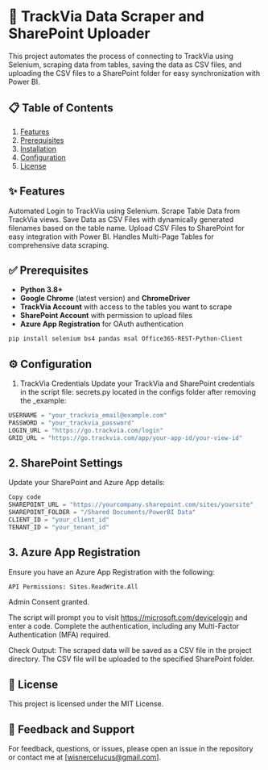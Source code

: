 # 🚀 TrackVia Data Scraper and SharePoint Uploader
This project automates the process of connecting to TrackVia using Selenium, scraping data from tables, saving the data as CSV files, and uploading the CSV files to a SharePoint folder for easy synchronization with Power BI.

## 📋 Table of Contents
1. [Features](#features)  
2. [Prerequisites](#prerequisites)  
3. [Installation](#installation)  
4. [Configuration](#configuration)
5. [License](#license) 

## ✨ Features
Automated Login to TrackVia using Selenium.
Scrape Table Data from TrackVia views.
Save Data as CSV Files with dynamically generated filenames based on the table name.
Upload CSV Files to SharePoint for easy integration with Power BI.
Handles Multi-Page Tables for comprehensive data scraping.

## ✅ **Prerequisites**

- **Python 3.8+**  
- **Google Chrome** (latest version) and **ChromeDriver**  
- **TrackVia Account** with access to the tables you want to scrape  
- **SharePoint Account** with permission to upload files  
- **Azure App Registration** for OAuth authentication 

```bash
pip install selenium bs4 pandas msal Office365-REST-Python-Client

```

## ⚙️ Configuration
1. TrackVia Credentials
Update your TrackVia and SharePoint credentials in the script file: secrets.py located in the configs folder after removing the _example:

```python
USERNAME = "your_trackvia_email@example.com"
PASSWORD = "your_trackvia_password"
LOGIN_URL = "https://go.trackvia.com/login"
GRID_URL = "https://go.trackvia.com/app/your-app-id/your-view-id"

```

## 2. SharePoint Settings
Update your SharePoint and Azure App details:

```python
Copy code
SHAREPOINT_URL = "https://yourcompany.sharepoint.com/sites/yoursite"
SHAREPOINT_FOLDER = "/Shared Documents/PowerBI Data"
CLIENT_ID = "your_client_id"
TENANT_ID = "your_tenant_id"

```

## 3. Azure App Registration
Ensure you have an Azure App Registration with the following:

```bash
API Permissions: Sites.ReadWrite.All
```
Admin Consent granted.


The script will prompt you to visit https://microsoft.com/devicelogin and enter a code.
Complete the authentication, including any Multi-Factor Authentication (MFA) required.

Check Output:
The scraped data will be saved as a CSV file in the project directory.
The CSV file will be uploaded to the specified SharePoint folder.


## 📜 License
This project is licensed under the MIT License.

## 💬 Feedback and Support
For feedback, questions, or issues, please open an issue in the repository or contact me at [wisnercelucus@gmail.com].